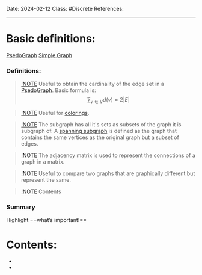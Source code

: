 Date: 2024-02-12
Class: #Discrete 
References: 

---

# Basic definitions: 
[PsedoGraph](PsedoGraph.md)
[Simple Graph](Simple%20Graph.md)
### Definitions: 

> [!NOTE](The%20Handshaking%20Theorem.md)
> Useful to obtain the cardinality of the edge set in a [PsedoGraph](PsedoGraph.md). Basic formula is: 
$$
> \sum_{v\in V}d (v) = 2|E|
$$

> [!NOTE](Bipartite%20graph.md)
> Useful for [colorings](colorings). 


> [!NOTE](Subgraph.md)
The subgraph has all it's sets as subsets of the graph it is subgraph of. A [spanning subgraph](spanning%20subgraph) is defined as the graph that contains the same vertices as the original graph but a subset of edges.

> [!NOTE](Adjacency%20matrix)
> The adjacency matrix is used to represent the connections of a graph in a matrix. 

> [!NOTE](Graph%20Isomorphism.md)
> Useful to compare two graphs that are graphically different but represent the same. 


> [!NOTE](Walks%20in%20a%20graph)
> Contents


### Summary
Highlight ==what’s important!==

# Contents: 
+ 
+ 